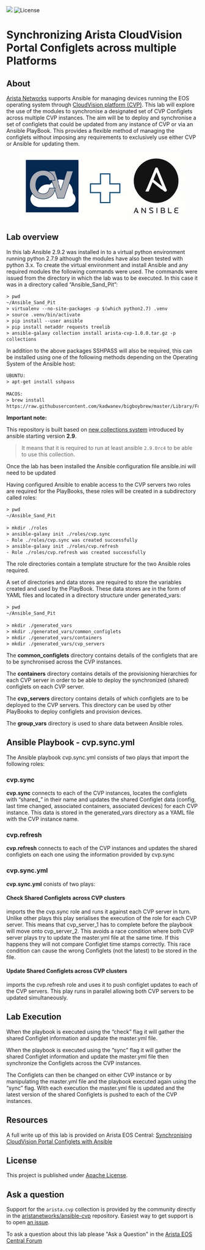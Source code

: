 ![](https://img.shields.io/badge/Arista-CVP%20Automation-blue) ![License](https://img.shields.io/github/license/aristanetworks/ansible-cvp)

# Synchronizing Arista CloudVision Portal Configlets across multiple Platforms

<!-- @import "[TOC]" {cmd="toc" depthFrom=1 depthTo=6 orderedList=false} -->

<!-- code_chunk_output -->

<!-- /code_chunk_output -->

## About

[Arista Networks](https://www.arista.com/) supports Ansible for managing devices running the EOS operating system through [CloudVision platform (CVP)](https://www.arista.com/en/products/eos/eos-cloudvision). This lab will explore the use of the modules to synchronise a designated set of CVP Configlets across multiple CVP instances.  The aim will be to deploy and synchronise a set of configlets that could be updated from any instance of CVP or via an Ansible PlayBook. This provides a flexible method of managing the configlets without imposing any requirements to exclusively use either CVP or Ansible for updating them.

<p align="center">
  <img src='docs/cv_ansible_logo.png' alt='Arista CloudVision and Ansible'/>
</p>

## Lab overview

In this lab Ansible 2.9.2 was installed in to a virtual python environment running python 2.7.9 although the modules have also been tested with python 3.x. To create the virtual environment and install Ansible and any required modules the following commands were used. The commands were issued from the directory in which the lab was to be executed. In this case it was in a directory called “Ansible_Sand_Pit”:

```shell
> pwd
~/Ansible_Sand_Pit
> virtualenv --no-site-packages -p $(which python2.7) .venv
> source .venv/bin/activate
> pip install --user ansible
> pip install netaddr requests treelib
> ansible-galaxy collection install arista-cvp-1.0.0.tar.gz -p collections
```
In addition to the above packages SSHPASS will also be required, this can be installed using one of the following methods depending on the Operating System of the Ansible host:

```shell
UBUNTU:
> apt-get install sshpass

MACOS:
> brew install https://raw.githubusercontent.com/kadwanev/bigboybrew/master/Library/Formula/sshpass.rb
```

__Important note:__

This repository is built based on [new collections system](https://docs.ansible.com/ansible/devel/dev_guide/developing_collections.html#developing-collections) introduced by ansible starting version __2.9__. 

> It means that it is required to run at least ansible `2.9.0rc4` to be able to use this collection.


Once the lab has been installed the Ansible configuration file ansible.ini will need to be updated

Having configured Ansible to enable access to the CVP servers two roles are required for the PlayBooks, these roles will be created in a subdirectory called roles:

```shell
> pwd
~/Ansible_Sand_Pit 

> mkdir ./roles
> ansible-galaxy init ./roles/cvp.sync
- Role ./roles/cvp.sync was created successfully
> ansible-galaxy init ./roles/cvp.refresh
- Role ./roles/cvp.refresh was created successfully
```
The role directories contain a template structure for the two Ansible roles required.

A set of directories and data stores are required to store the variables created and used by the PlayBook. These data stores are in the form of YAML files and located in a directory structure under generated_vars:

```shell
> pwd
~/Ansible_Sand_Pit 

> mkdir ./generated_vars
> mkdir ./generated_vars/common_configlets
> mkdir ./generated_vars/containers
> mkdir ./generated_vars/cvp_servers
```
The __common_configlets__ directory contains details of the configlets that are to be synchronised across the CVP instances.

The __containers__ directory contains details of the provisioning hierarchies for each CVP server in order to be able to deploy the synchronized (shared) configlets on each CVP server.

The __cvp_servers__ directory contains details of which configlets are to be deployed to the CVP servers. This directory can be used by other PlayBooks to deploy configlets and provision devices.

The __group_vars__ directory is used to share data between Ansible roles.

## Ansible Playbook - cvp.sync.yml

The Ansible playbook cvp.sync.yml consists of two plays that import the following roles:

### cvp.sync

  __cvp.sync__ connects to each of the CVP instances, locates the configlets with “shared_” in their name and updates the shared Configlet data (config, last time changed, associated containers, associated devices) for each CVP instance. This data is stored in the generated_vars directory as a YAML file with the CVP instance name.

### cvp.refresh

 __cvp.refresh__ connects to each of the CVP instances and updates the shared configlets on each one using the information provided by cvp.sync

### cvp.sync.yml

__cvp.sync.yml__ conists of two plays:

#### Check Shared Configlets across CVP clusters 
 imports the the cvp.sync role and runs it against each CVP server in turn. Unlike other plays this play serialises the execution of the role for each CVP server. This means that cvp_server_1 has to complete before the playbook will move onto cvp_server_2. This avoids a race condition where both CVP server plays try to update the master.yml file at the same time. If this happens they will not compare Configlet time stamps correctly. This race condition can cause the wrong Configlets (not the latest) to be stored in the file.

#### Update Shared Configlets across CVP clusters
 imports the cvp.refresh role and uses it to push configlet updates to each of the CVP servers. This play runs in parallel allowing both CVP servers to be updated simultaneously.

## Lab Execution

When the playbook is executed using the “check” flag it will gather the shared Configlet information and update the master.yml file.

When the playbook is executed using the “sync” flag it will gather the shared Configlet information and update the master.yml file then synchronize the Configlets across the CVP instances.

The Configlets can then be changed on either CVP instance or by manipulating the master.yml file and the playbook executed again using the “sync” flag. With each execution the master.yml file is updated and the latest version of the shared Configlets is pushed to each of the CVP instances.

## Resources

A full write up of this lab is provided on Arista EOS Central:
[Synchronising CloudVision Portal Configlets with Ansible](https://eos.arista.com/synchronising-cloudvision-portal-configlets-with-ansible/)


## License

This project is published under [Apache License](LICENSE).

## Ask a question

Support for the `arista.cvp` collection is provided by the community directly in the [aristanetworks/ansible-cvp](https://github.com/aristanetworks/ansible-cvp) repository. Easiest way to get support is to open [an issue](https://github.com/aristanetworks/ansible-cvp/issues).

To ask a question about this lab please "Ask a Question" in the [Arista EOS Central Forum](https://eos.arista.com/forum/)